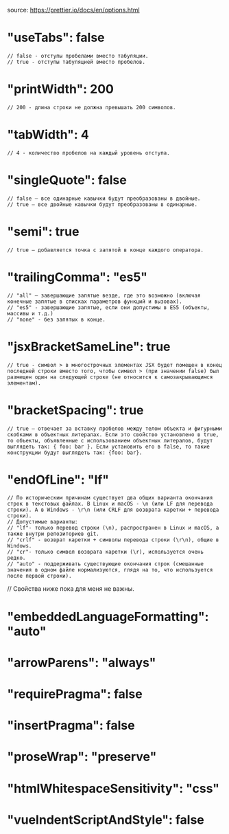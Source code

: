 source: https://prettier.io/docs/en/options.html

# "useTabs": false

    // false - отступы пробелами вместо табуляции.
    // true - отступы табуляцией вместо пробелов.

# "printWidth": 200

    // 200 - длина строки не должна превышать 200 символов.

# "tabWidth": 4

    // 4 - количество пробелов на каждый уровень отступа.

# "singleQuote": false

    // false — все одинарные кавычки будут преобразованы в двойные.
    // true — все двойные кавычки будут преобразованы в одинарные.

# "semi": true

    // true — добавляется точка с запятой в конце каждого оператора.

# "trailingComma": "es5"

    // "all" — завершающие запятые везде, где это возможно (включая конечные запятые в списках параметров функций и вызовах).
    // "es5" - завершающие запятые, если они допустимы в ES5 (объекты, массивы и т.д.)
    // "none" - без запятых в конце.

# "jsxBracketSameLine": true

    // true - символ > в многострочных элементах JSX будет помещен в конец последней строки вместо того, чтобы символ > (при значении false) был размещен один на следующей строке (не относится к самозакрывающимся элементам).

# "bracketSpacing": true

    // true — отвечает за вставку пробелов между телом объекта и фигурными скобками в объектных литералах. Если это свойство установлено в true, то объекты, объявленные с использованием объектных литералов, будут выглядеть так: { foo: bar }. Если установить его в false, то такие конструкции будут выглядеть так: {foo: bar}.

# "endOfLine": "lf"

    // По историческим причинам существует два общих варианта окончания строк в текстовых файлах. В Linux и macOS - \n (или LF для перевода строки). А в Windows - \r\n (или CRLF для возврата каретки + перевода строки).
    // Допустимые варианты:
    // "lf"- только перевод строки (\n), распространен в Linux и macOS, а также внутри репозиториев git.
    // "crlf" - возврат каретки + символы перевода строки (\r\n), общие в Windows.
    // "cr"- только символ возврата каретки (\r), используется очень редко.
    // "auto" - поддерживать существующие окончания строк (смешанные значения в одном файле нормализуются, глядя на то, что используется после первой строки).

// Свойства ниже пока для меня не важны.

# "embeddedLanguageFormatting": "auto"

# "arrowParens": "always"

# "requirePragma": false

# "insertPragma": false

# "proseWrap": "preserve"

# "htmlWhitespaceSensitivity": "css"

# "vueIndentScriptAndStyle": false
